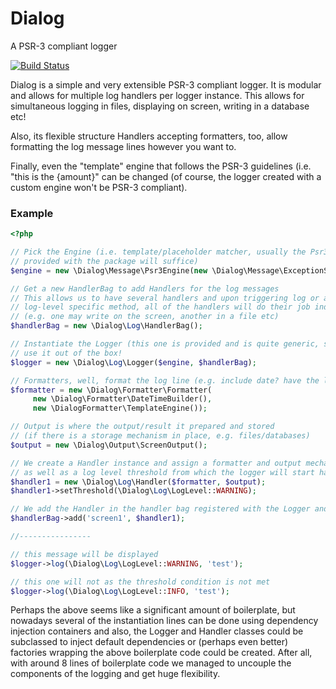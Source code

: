 # Dialog
A PSR-3 compliant logger

[![Build Status](https://travis-ci.org/m1lt0n/dialog.svg)](https://travis-ci.org/m1lt0n/dialog)

Dialog is a simple and very extensible PSR-3 compliant logger. It is modular and allows for multiple log handlers per logger instance. This allows for simultaneous logging in files, displaying on screen, writing in a database etc!

Also, its flexible structure Handlers accepting formatters, too, allow formatting the log message lines however you want to.

Finally, even the "template" engine that follows the PSR-3 guidelines (i.e. "this is the {amount}" can be changed (of course, the logger created with a custom engine won't be PSR-3 compliant).

### Εxample
```php
<?php

// Pick the Engine (i.e. template/placeholder matcher, usually the Psr3Engine
// provided with the package will suffice)
$engine = new \Dialog\Message\Psr3Engine(new \Dialog\Message\ExceptionStringFormatter());

// Get a new HandlerBag to add Handlers for the log messages
// This allows us to have several handlers and upon triggering log or any
// log-level specific method, all of the handlers will do their job independently
// (e.g. one may write on the screen, another in a file etc)
$handlerBag = new \Dialog\Log\HandlerBag();

// Instantiate the Logger (this one is provided and is quite generic, so you can
// use it out of the box!
$logger = new \Dialog\Log\Logger($engine, $handlerBag);

// Formatters, well, format the log line (e.g. include date? have the log level etc)
$formatter = new \Dialog\Formatter\Formatter(
     new \Dialog\Formatter\DateTimeBuilder(),
     new \DialogFormatter\TemplateEngine());

// Output is where the output/result it prepared and stored 
// (if there is a storage mechanism in place, e.g. files/databases)
$output = new \Dialog\Output\ScreenOutput();

// We create a Handler instance and assign a formatter and output mechanism
// as well as a log level threshold from which the logger will start handling
$handler1 = new \Dialog\Log\Handler($formatter, $output);
$handler1->setThreshold(\Dialog\Log\LogLevel::WARNING);

// We add the Handler in the handler bag registered with the Logger and we're done
$handlerBag->add('screen1', $handler1);

//----------------

// this message will be displayed
$logger->log(\Dialog\Log\LogLevel::WARNING, 'test');

// this one will not as the threshold condition is not met
$logger->log(\Dialog\Log\LogLevel::INFO, 'test');
```

Perhaps the above seems like a significant amount of boilerplate, but nowadays several of the instantiation lines can be done using dependency injection containers and also, the Logger and Handler classes could be subclassed to inject default dependencies or (perhaps even better) factories wrapping the above boilerplate code could be created. After all, with around 8 lines of boilerplate code we managed to uncouple the components of the logging and get huge flexibility.
